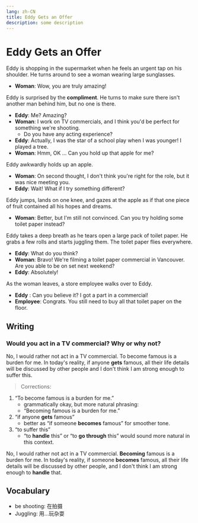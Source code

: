 ```yaml
---
lang: zh-CN
title: Eddy Gets an Offer
description: some description
---
```


# Eddy Gets an Offer

Eddy is shopping in the supermarket when he feels an urgent tap on his shoulder. He turns around to see a woman wearing large sunglasses.

- **Woman**: Wow, you are truly amazing!

Eddy is surprised by the **compliment**. He turns to make sure there isn't another man behind him, but no one is there.

- **Eddy**: Me? Amazing?
- **Woman**: I work on TV commercials, and I think you'd be perfect for something we're shooting.
  - Do you have any acting experience?
- **Eddy**: Actually, I was the star of a school play when I was younger! I played a tree.
- **Woman**: Hmm, OK ... Can you hold up that apple for me?

Eddy awkwardly holds up an apple.

- **Woman**: On second thought, I don't think you're right for the role, but it was nice meeting you.
- **Eddy**: Wait! What if I try something different?

Eddy jumps, lands on one knee, and gazes at the apple as if that one piece of fruit contained all his hopes and dreams.

- **Woman**: Better, but I'm still not convinced. Can you try holding some toilet paper instead?

Eddy takes a deep breath as he tears open a large pack of toilet paper. He grabs a few rolls and starts juggling them. The toilet paper flies everywhere.

- **Eddy**: What do you think?
- **Woman**: Bravo! We're filming a toilet paper commercial in Vancouver. Are you able to be on set next weekend?
- **Eddy**: Absolutely!

As the woman leaves, a store employee walks over to Eddy.

- **Eddy** : Can you believe it? I got a part in a commercial!
- **Employee**: Congrats. You still need to buy all that toilet paper on the floor.

## Writing

### Would you act in a TV commercial? Why or why not?

No, I would rather not act in a TV commercial. To become famous is a burden for me. In today's reality, if anyone **gets** famous, all their life details will be discussed by other people and I don't think I am strong enough to suffer this.

> Corrections:

1. “To become famous is a burden for me.”
   - grammatically okay, but more natural phrasing:
   - “Becoming famous is a burden for me.”
2. “if anyone **gets** famous”
   - better as “if someone **becomes** famous” for smoother tone.
3. “to suffer this”
   - “to **handle** this” or “to **go through** this” would sound more natural in this context.

No, I would rather not act in a TV commercial. **Becoming** famous is a burden for me. In today's reality, if someone **becomes** famous, all their life details will be discussed by other people, and I don't think I am strong enough to **handle** that.

## Vocabulary

- be shooting: 在拍摄
- Juggling: 用...玩杂耍
